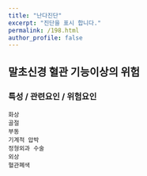 ```yaml
---
title: "난다진단"
excerpt: "진단을 표시 합니다."
permalink: /198.html
author_profile: false
---
```

## 말초신경 혈관 기능이상의 위험



### 특성 / 관련요인 / 위험요인

>   

    화상
    골절
    부동
    기계적 압박
    정형외과 수술
    외상
    혈관폐색
